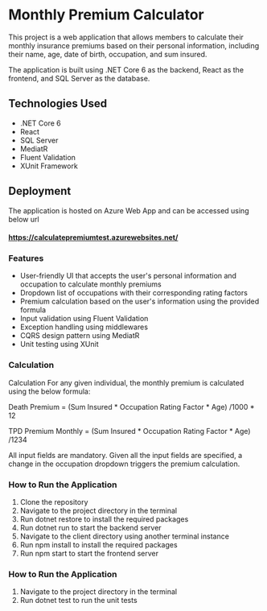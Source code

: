 
# Monthly Premium Calculator

This project is a web application that allows members to calculate their monthly insurance premiums based on their
personal information, including their name, age, date of birth, occupation, and sum insured.

The application is built using .NET Core 6 as the backend, React as the frontend, and SQL Server as the database.

## Technologies Used
* .NET Core 6
* React
* SQL Server
* MediatR
* Fluent Validation
* XUnit Framework

## Deployment

The application is hosted on Azure Web App and can be accessed using below url
####  https://calculatepremiumtest.azurewebsites.net/

### Features
* User-friendly UI that accepts the user's personal information and occupation to calculate monthly premiums
* Dropdown list of occupations with their corresponding rating factors
* Premium calculation based on the user's information using the provided formula
* Input validation using Fluent Validation
* Exception handling using middlewares
* CQRS design pattern using MediatR
* Unit testing using XUnit

### Calculation

Calculation
For any given individual, the monthly premium is calculated using the below formula:

Death Premium = (Sum Insured * Occupation Rating Factor * Age) /1000 * 12

TPD Premium Monthly = (Sum Insured * Occupation Rating Factor * Age) /1234

All input fields are mandatory. Given all the input fields are specified, a change in the occupation dropdown triggers the premium calculation.


### How to Run the Application
1. Clone the repository
2. Navigate to the project directory in the terminal
3. Run dotnet restore to install the required packages
4. Run dotnet run to start the backend server
5. Navigate to the client directory using another terminal instance
6. Run npm install to install the required packages
7. Run npm start to start the frontend server

### How to Run the Application
1. Navigate to the project directory in the terminal
2. Run dotnet test to run the unit tests